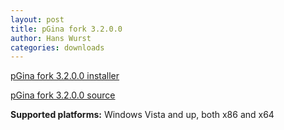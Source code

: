 ```yaml
---
layout: post
title: pGina fork 3.2.0.0
author: Hans Wurst
categories: downloads
---
```


[pGina fork 3.2.0.0 installer](https://github.com/MutonUfoAI/pgina/releases/download/3.2.0.0/pGinaSetup-3.2.0.0.exe)

[pGina fork 3.2.0.0 source](https://github.com/MutonUfoAI/pgina/archive/v3.2.0.0.zip)

**Supported platforms:** Windows Vista and up, both x86 and x64
